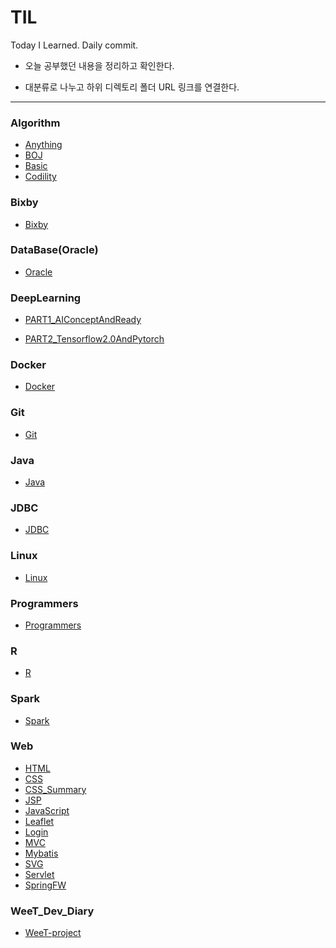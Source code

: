 # TIL
Today I Learned. Daily commit.

- 오늘 공부했던 내용을 정리하고 확인한다.

- 대분류로 나누고 하위 디렉토리 폴더 URL 링크를 연결한다.

-----

### Algorithm

- [Anything](https://github.com/SeongjinOliver/TIL/tree/master/Algorithm/Anything)
- [BOJ](https://github.com/SeongjinOliver/TIL/tree/master/Algorithm/BOJ)
- [Basic](https://github.com/SeongjinOliver/TIL/tree/master/Algorithm/Basic)
- [Codility](https://github.com/SeongjinOliver/TIL/tree/master/Algorithm/Codility)

### Bixby

- [Bixby](https://github.com/SeongjinOliver/TIL/tree/master/Bixby)

### DataBase(Oracle)

- [Oracle](https://github.com/SeongjinOliver/TIL/tree/master/DataBase(Oracle))

### DeepLearning

- [PART1_AIConceptAndReady](https://github.com/SeongjinOliver/TIL/tree/master/DeepLearning/PART1_AIConceptAndReady)

- [PART2_Tensorflow2.0AndPytorch](https://github.com/SeongjinOliver/TIL/tree/master/DeepLearning/PART2_Tensorflow2.0AndPytorch)

### Docker

- [Docker](https://github.com/SeongjinOliver/TIL/tree/master/Docker)

### Git

- [Git](https://github.com/SeongjinOliver/TIL/tree/master/Git)

### Java

- [Java](https://github.com/SeongjinOliver/TIL/tree/master/JAVA)

### JDBC

- [JDBC](https://github.com/SeongjinOliver/TIL/tree/master/JDBC)

### Linux

- [Linux](https://github.com/SeongjinOliver/TIL/tree/master/Linux)

### Programmers

- [Programmers](https://github.com/SeongjinOliver/TIL/tree/master/Programmers)

### R

- [R](https://github.com/SeongjinOliver/TIL/tree/master/R)

### Spark

- [Spark](https://github.com/SeongjinOliver/TIL/tree/master/Spark)

### Web

- [HTML](https://github.com/SeongjinOliver/TIL/tree/master/Web/HTML_CSS/HTMLCSS_Study)
- [CSS](https://github.com/SeongjinOliver/TIL/tree/master/Web/HTML_CSS/HTMLCSS_Study)
- [CSS_Summary](https://github.com/SeongjinOliver/TIL/tree/master/Web/HTML_CSS/CSS_Summary)
- [JSP](https://github.com/SeongjinOliver/TIL/tree/master/Web/JSP)
- [JavaScript](https://github.com/SeongjinOliver/TIL/tree/master/Web/JavaScript)
- [Leaflet](https://github.com/SeongjinOliver/TIL/tree/master/Web/Leaflet)
- [Login](https://github.com/SeongjinOliver/TIL/tree/master/Web/Login)
- [MVC](https://github.com/SeongjinOliver/TIL/tree/master/Web/MVC)
- [Mybatis](https://github.com/SeongjinOliver/TIL/tree/master/Web/Mybatis)
- [SVG](https://github.com/SeongjinOliver/TIL/tree/master/Web/SVG)
- [Servlet](https://github.com/SeongjinOliver/TIL/tree/master/Web/Servlet)
- [SpringFW](https://github.com/SeongjinOliver/TIL/tree/master/Web/SpringFW)

### WeeT_Dev_Diary

- [WeeT-project](https://github.com/SeongjinOliver/TIL/tree/master/wee-T_ProjectDevelopmentDairy)